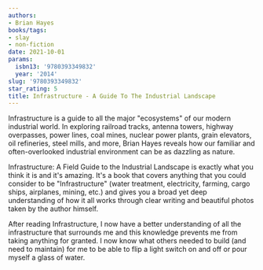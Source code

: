```yaml
---
authors:
- Brian Hayes
books/tags:
- slay
- non-fiction
date: 2021-10-01
params:
  isbn13: '9780393349832'
  year: '2014'
slug: '9780393349832'
star_rating: 5
title: Infrastructure - A Guide To The Industrial Landscape
---
```


Infrastructure is a guide to all the major "ecosystems" of our modern industrial world. In exploring railroad tracks, antenna towers, highway overpasses, power lines, coal mines, nuclear power plants, grain elevators, oil refineries, steel mills, and more, Brian Hayes reveals how our familiar and often-overlooked industrial environment can be as dazzling as nature.

<!--more-->

Infrastructure: A Field Guide to the Industrial Landscape is exactly what you think it is and it's amazing. It's a book that covers anything that you could consider to be "Infrastructure" (water treatment, electricity, farming, cargo ships, airplanes, mining, etc.) and gives you a broad yet deep understanding of how it all works through clear writing and beautiful photos taken by the author himself.

After reading Infrastructure, I now have a better understanding of all the infrastructure that surrounds me and this knowledge prevents me from taking anything for granted. I now know what others needed to build (and need to maintain) for me to be able to flip a light switch on and off or pour myself a glass of water.